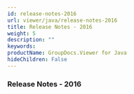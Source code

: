 ```yaml
---
id: release-notes-2016
url: viewer/java/release-notes-2016
title: Release Notes - 2016
weight: 5
description: ""
keywords: 
productName: GroupDocs.Viewer for Java
hideChildren: False
---
```

### Release Notes - 2016
